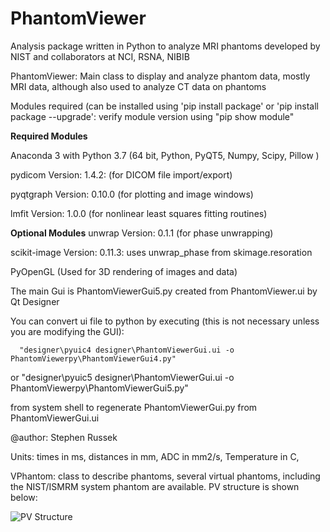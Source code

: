 # PhantomViewer
Analysis package written in Python to analyze MRI phantoms developed by NIST and collaborators at NCI, RSNA, NIBIB

PhantomViewer: Main class to display and analyze phantom data, mostly MRI data, although also used to analyze CT data on phantoms

Modules required (can be installed using 'pip install package' or  'pip install package --upgrade':
verify module version using "pip show module"

**Required Modules**

   Anaconda 3 with Python 3.7    (64 bit, Python, PyQT5, Numpy, Scipy, Pillow )
   
   pydicom Version: 1.4.2:       (for DICOM file import/export)
   
   pyqtgraph Version: 0.10.0     (for plotting and image windows)
   
   lmfit Version: 1.0.0          (for nonlinear least squares fitting routines)
   
 **Optional Modules**
   unwrap Version: 0.1.1        (for phase unwrapping)
   
   scikit-image  Version: 0.11.3: uses unwrap_phase from skimage.resoration
   
   PyOpenGL                      (Used for 3D rendering of images and data)
   



The main Gui is PhantomViewerGui5.py created from PhantomViewer.ui by Qt Designer

  You can convert ui file to python by executing (this is not necessary unless you are modifying the GUI):
  
      "designer\pyuic4 designer\PhantomViewerGui.ui -o PhantomViewerpy\PhantomViewerGui4.py"
      
  or  "designer\pyuic5 designer\PhantomViewerGui.ui -o PhantomViewerpy\PhantomViewerGui5.py"
  
  from system shell to regenerate PhantomViewerGui.py from PhantomViewerGui.ui
  
@author: Stephen Russek

Units: times in ms, distances in mm, ADC in mm2/s, Temperature in C,

VPhantom: class to describe phantoms, several virtual phantoms, including the NIST/ISMRM system phantom are available.
PV structure is shown below:

![PV Structure](https://github.com/StephenRussek/PhantomViewerNew/blob/master/icons/PVstructure.jpg)
